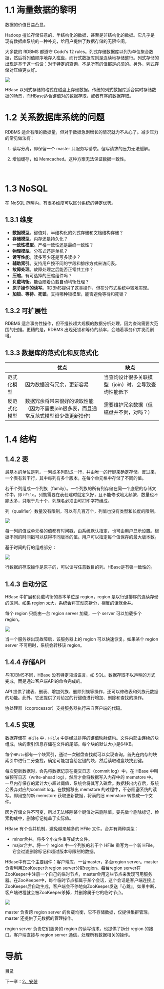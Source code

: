 # 1.1 海量数据的黎明

数据的价值日益凸显。

Hadoop 擅长存储任意的、半结构化的数据，甚至是非结构化的数据。它几乎是现有数据库系统的一种补充，给用户提供了数据存储的无限空间。

大多数的 RDBMS 都遵守 Codd's 12 rules。列式存储数据库以列为单位聚合数据，然后将列值顺序地存入磁盘，而行式数据库则是连续地存储整行。列式存储的出现是基于这一假设：对于特定的查询，不是所有的值都是必须的。另外，列式存储对压缩更友好。

![](img/chap1/img0.png)

HBase 以列式存储的格式在磁盘上存储数据。传统的列式数据库适合实时存储数据的场景，而HBase适合键值对的数据存取，或者有序的数据存取。



# 1.2 关系数据库系统的问题

RDBMS 适合有限的数据量，但对于数据急剧增长的情况就力不从心了。减少压力的常见做法有：

1. 读写分离，即保留一个 master 只服务写请求。但写请求的压力无法缓解。

2. 增加缓存，如 Memcached。这种方案无法保证数据一致性。

   ​


# 1.3 NoSQL

在 NoSQL 范畴内，有很多维度可以区分系统的特定优势。

## 1.3.1 维度

- **数据模型**。键值对、半结构化的列式存储和文档结构存储？
- **存储模型**。内存还是持久化？
- **一致性模型**。严格一致性还是最终一致性？
- **物理模型**。分布式还是单机？
- **读写性能**。读多写少还是写多读少？
- **辅助索引**。支持用户按不同的字段和排序方式来访问表。
- **故障处理**。故障处理之后能否正常共工作？
- **压缩**。有可选择的压缩组件吗？
- **负载均衡**。能否随着负载自动均衡处理？
- **原子操作的读写**。RDBMS提供了这类操作，但在分布式系统中较难实现。
- **加锁、等待、死锁**。支持哪种锁模型，能否避免等待和死锁？

## 1.3.2 可扩展性

RDBMS 适合事务性操作，但不擅长超大规模的数据分析处理，因为查询需要大范围的扫描。更糟的是，RDBMS 出现死锁和等待的频率，会随着事务和并发而剧增。

## 1.3.3 数据库的范式化和反范式化

|        | 优点                                       | 缺点                           |
| ------ | ---------------------------------------- | ---------------------------- |
| 范式化模型  | 因为数据没有冗余，更新容易                            | 当查询设计很多关联模型（join）时，会导致查询性能低下 |
| 反范式化模型 | 数据冗余将带来很好的读取性能（因为不需要join很多表，而且通常反范式模型很少做更新操作） | 需要维护冗余数据（但磁盘并不贵，对吗？）         |



# 1.4 结构

## 1.4.2 表

最基本的单位是列。一列或多列形成一行，并由唯一的行键来确定存储。反过来，一个表有若干行，其中每列有多个版本，在每个单元格中存储了不同的值。

若干个列组成一个列族（family）。一个列族的所有列存储在同一个底层的存储文件中，即 `HFile`。列族需要在表创建时就定义好，且不能修改地太频繁，数量也不能太多，只限于几十个，列族名必须由可打印字符组成。

列（qualifier）数量没有限制，可以有几百万个，列值也没有类型和长度的限制。

![](img/chap1/img1.png)

每一列的值或单元格的值都有时间戳，由系统默认指定，也可由用户显示设置。根据不同的时间戳可以获得不同版本的值。用户可以指定每个值保存的最大版本数。

基于时间的行的组成部分：

![](img/chap1/img2.png)

行数据的存取操作是原子的，可以读写任意数目的列。HBase是有强一致性的。

## 1.4.3 自动分区

HBase 中扩展和负载均衡的基本单位是 region，region 是以行键排序的连续存储的区间。如果 region 太大，系统会将其动态拆分，相反的话就合并。

每个 region 只能由一台 region server 加载，一个 server 可以加载多个 region。

![](img/chap1/img3.png)

当一个服务器出现故障后，该服务器上的 region 可以快速恢复。如果某个 region server 不可用时，系统会转移该 region。

## 1.4.4 存储API

与RDBMS不同，HBase 没有特定领域语言，如 SQL。数据存取不以声明的方式完成，而是通过客户端API的命令完成的。

API 提供了建表、删表、增加列族、删除列族等操作，还可以修改表和列族元数据的功能。此外，它还提供了对给定的行键值进行增加、删除和查找的操作。

协处理器（coprocessor）支持服务器执行来自客户端的代码。

## 1.4.5 实现

数据存储在 `HFile` 中，`HFile` 中是经过排序的键值映射结构。文件内部由连续的块组成，块的索引信息存储在文件的尾部。每个块的默认大小是64KB。

每个`HFile`都有一个块索引，通过一次磁盘查找就可以实现查询。首先在内存的块索引中进行二分查找，确定可能包含给定键的块，然后读取磁盘块找到键。

每次更新数据时，会先将数据记录在提交日志（commit log）中，在 HBase 中叫做预写日志（write-ahead log），然后才会将数据写入内存中的 memstore 中。一旦内存保存的累计大小超过阈值，系统会将其写入磁盘。数据移出内存后，系统会丢弃对应的commit log。在数据移出 memstore 的过程中，不必阻塞系统的读写。即用空的新 memstore 获取更新数据，将满的旧 memstore 转换成一个文件。

因为存储文件不可变，所以无法移除某个键值对来删除值。要先做个删除标记，检索构成中，删除标记掩盖了实际值。

HBase 有个合并机制，避免越来越多的 HFile 文件。合并有两种类型：

- minor合并。将多个小文件重写成大文件。
- major合并。将一个 region 中一个列族的若干个 HFile 重写为一个新 HFile。它会过滤删除标记和超过版本号限制的数据。

HBase中有三个主要组件：客户端库，一台master，多台region server。master负责利用ZooKeeper为region server分配region。每台region server在ZooKeeper中注册一个自己的临时节点，master会用这些节点来发现可用服务器。在ZooKeeper中，每个临时节点都属于某个会话，这个会话是客户端连接上ZooKeeper后自动生成，客户端会不停地向ZooKeeper发送『心跳』，如果中断，客户端进程就会被ZooKeeper杀掉，并删除属于它的临时节点。

![](img/chap1/img4.png)

master 负责跨 region server 的负载均衡，它不存储数据，仅提供集群管理。master 还提供了元数据的管理操作。

region server 负责它们服务的 region 的读写请求，也提供了拆分 region 的接口。客户端直接与 region server 通信，处理所有数据相关的操作。



# 导航

[目录](README.md)

下一章：[2、安装](2、安装.md)

